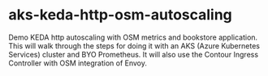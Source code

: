 # aks-keda-http-osm-autoscaling
Demo KEDA http autoscaling with OSM metrics and bookstore application. This will walk through the steps for doing it with an AKS (Azure Kubernetes Services) cluster and BYO Prometheus. It will also use the Contour Ingress Controller with OSM integration of Envoy.
